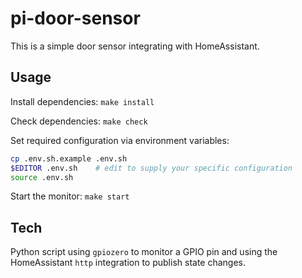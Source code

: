 pi-door-sensor
==============

This is a simple door sensor integrating with HomeAssistant.

Usage
-----

Install dependencies: `make install`

Check dependencies: `make check`

Set required configuration via environment variables:
```bash
cp .env.sh.example .env.sh
$EDITOR .env.sh    # edit to supply your specific configuration
source .env.sh
```

Start the monitor: `make start`

Tech
----

Python script using `gpiozero` to monitor a GPIO pin and using the HomeAssistant `http` integration to publish state changes.

